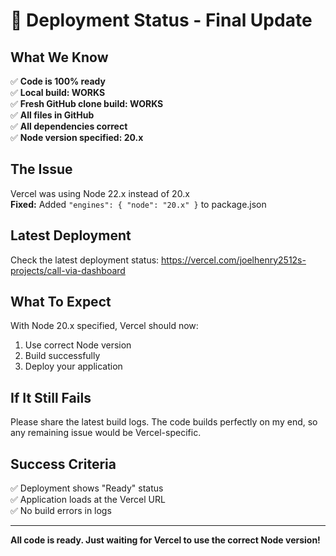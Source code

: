 # 🎯 Deployment Status - Final Update

## What We Know

✅ **Code is 100% ready**  
✅ **Local build: WORKS**  
✅ **Fresh GitHub clone build: WORKS**  
✅ **All files in GitHub**  
✅ **All dependencies correct**  
✅ **Node version specified: 20.x**

## The Issue

Vercel was using Node 22.x instead of 20.x  
**Fixed:** Added `"engines": { "node": "20.x" }` to package.json

## Latest Deployment

Check the latest deployment status:
https://vercel.com/joelhenry2512s-projects/call-via-dashboard

## What To Expect

With Node 20.x specified, Vercel should now:
1. Use correct Node version
2. Build successfully  
3. Deploy your application

## If It Still Fails

Please share the latest build logs. The code builds perfectly on my end, so any remaining issue would be Vercel-specific.

## Success Criteria

✅ Deployment shows "Ready" status  
✅ Application loads at the Vercel URL  
✅ No build errors in logs

---

**All code is ready. Just waiting for Vercel to use the correct Node version!**

